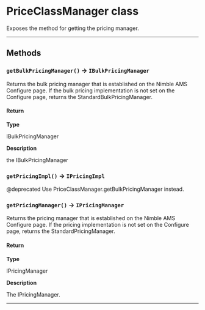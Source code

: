 # PriceClassManager class

Exposes the method for getting the pricing manager.

---
## Methods
### `getBulkPricingManager()` → `IBulkPricingManager`

Returns the bulk pricing manager that is established on the Nimble AMS Configure page. If the bulk pricing implementation is not set on the Configure page, returns the StandardBulkPricingManager.

#### Return

**Type**

IBulkPricingManager

**Description**

the IBulkPricingManager

### `getPricingImpl()` → `IPricingImpl`

 @deprecated Use PriceClassManager.getBulkPricingManager instead.

### `getPricingManager()` → `IPricingManager`

Returns the pricing manager that is established on the Nimble AMS Configure page. If the pricing implementation is not set on the Configure page, returns the StandardPricingManager.

#### Return

**Type**

IPricingManager

**Description**

The IPricingManager.

---
